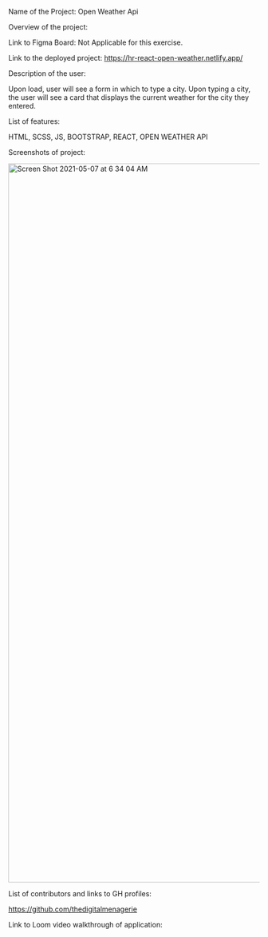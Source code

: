 Name of the Project:
Open Weather Api

Overview of the project:

Link to Figma Board:
Not Applicable for this exercise.

Link to the deployed project:
https://hr-react-open-weather.netlify.app/

Description of the user:

Upon load, user will see a form in which to type a city. Upon typing a city, the user will see a card that displays the current weather for the city they entered.  

List of features:

HTML, SCSS, JS, BOOTSTRAP, REACT, OPEN WEATHER API

Screenshots of project:

<img width="1440" alt="Screen Shot 2021-05-07 at 6 34 04 AM" src="https://user-images.githubusercontent.com/76716670/117438624-ccc09a00-aeff-11eb-8e9d-2a69196aec16.png">


List of contributors and links to GH profiles:

https://github.com/thedigitalmenagerie

Link to Loom video walkthrough of application:
